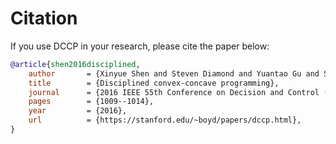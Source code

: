 # Citation

If you use DCCP in your research, please cite the paper below:

```bibtex
@article{shen2016disciplined,
    author       = {Xinyue Shen and Steven Diamond and Yuantao Gu and Stephen Boyd},
    title        = {Disciplined convex-concave programming},
    journal      = {2016 IEEE 55th Conference on Decision and Control (CDC)},
    pages        = {1009--1014},
    year         = {2016},
    url          = {https://stanford.edu/~boyd/papers/dccp.html},
}
```

